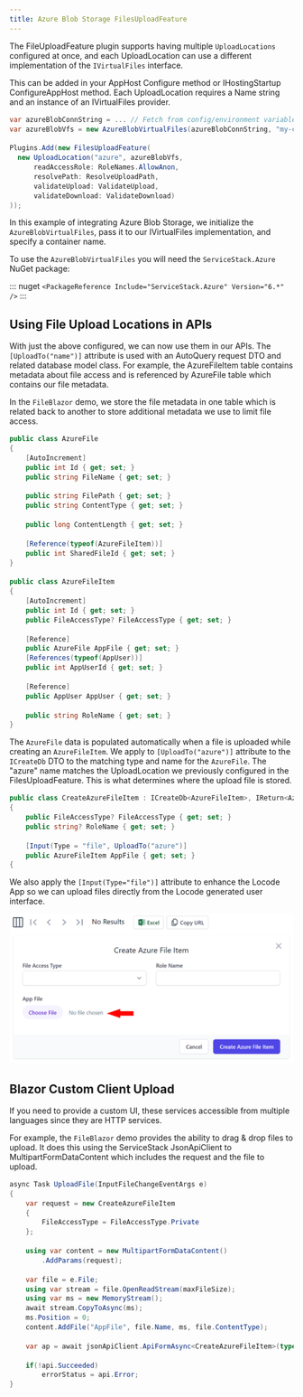 ```yaml
---
title: Azure Blob Storage FilesUploadFeature
---
```


The FileUploadFeature plugin supports having multiple `UploadLocations` configured at once, and each UploadLocation can use a different implementation of the `IVirtualFiles` interface.

This can be added in your AppHost Configure method or IHostingStartup ConfigureAppHost method. Each UploadLocation requires a Name string and an instance of an IVirtualFiles provider.

```csharp
var azureBlobConnString = ... // Fetch from config/environment variables.
var azureBlobVfs = new AzureBlobVirtualFiles(azureBlobConnString, "my-container-name");

Plugins.Add(new FilesUploadFeature(
  new UploadLocation("azure", azureBlobVfs,
      readAccessRole: RoleNames.AllowAnon,
      resolvePath: ResolveUploadPath,
      validateUpload: ValidateUpload,
      validateDownload: ValidateDownload)
));
```

In this example of integrating Azure Blob Storage, we initialize the `AzureBlobVirtualFiles`, pass it to our IVirtualFiles implementation, and specify a container name.

To use the `AzureBlobVirtualFiles` you will need the `ServiceStack.Azure` NuGet package:

::: nuget
`<PackageReference Include="ServiceStack.Azure" Version="6.*" />`
:::

## Using File Upload Locations in APIs

With just the above configured, we can now use them in our APIs. The `[UploadTo("name")]` attribute is used with an AutoQuery request DTO and related database model class. For example, the AzureFileItem table contains metadata about file access and is referenced by AzureFile table which contains our file metadata.

In the `FileBlazor` demo, we store the file metadata in one table which is related back to another to store additional metadata we use to limit file access.

```csharp
public class AzureFile
{
    [AutoIncrement]
    public int Id { get; set; }
    public string FileName { get; set; }
    
    public string FilePath { get; set; }
    public string ContentType { get; set; }
    
    public long ContentLength { get; set; }
    
    [Reference(typeof(AzureFileItem))]
    public int SharedFileId { get; set; }
}

public class AzureFileItem
{
    [AutoIncrement]
    public int Id { get; set; }
    public FileAccessType? FileAccessType { get; set; }
    
    [Reference]
    public AzureFile AppFile { get; set; }
    [References(typeof(AppUser))]
    public int AppUserId { get; set; }
    
    [Reference]
    public AppUser AppUser { get; set; }
    
    public string RoleName { get; set; }
}
```

The `AzureFile` data is populated automatically when a file is uploaded while creating an `AzureFileItem`. We apply to `[UploadTo("azure")]` attribute to the `ICreateDb` DTO to the matching type and name for the `AzureFile`. The "azure" name matches the UploadLocation we previously configured in the FilesUploadFeature. This is what determines where the upload file is stored.

```csharp
public class CreateAzureFileItem : ICreateDb<AzureFileItem>, IReturn<AzureFileItem>
{
    public FileAccessType? FileAccessType { get; set; }
    public string? RoleName { get; set; }
    
    [Input(Type = "file", UploadTo("azure")]
    public AzureFileItem AppFile { get; set; }
{
```

We also apply the `[Input(Type="file")]` attribute to enhance the Locode App so we can upload files directly from the Locode generated user interface.

![](../images/locode/files/locode-app-create-azure.png)

## Blazor Custom Client Upload

If you need to provide a custom UI, these services accessible from multiple languages since they are HTTP services.

For example, the `FileBlazor` demo provides the ability to drag & drop files to upload. It does this using the ServiceStack JsonApiClient to MultipartFormDataContent which includes the request and the file to upload.

```csharp
async Task UploadFile(InputFileChangeEventArgs e)
{
    var request = new CreateAzureFileItem
    {
        FileAccessType = FileAccessType.Private
    };
    
    using var content = new MultipartFormDataContent()
        .AddParams(request);
    
    var file = e.File;
    using var stream = file.OpenReadStream(maxFileSize);
    using var ms = new MemoryStream();
    await stream.CopyToAsync(ms);
    ms.Position = 0;
    content.AddFile("AppFile", file.Name, ms, file.ContentType);
    
    var ap = await jsonApiClient.ApiFormAsync<CreateAzureFileItem>(typeof(CreateAzureFileItem).ToApiUrl(), content);
    
    if(!api.Succeeded)
        errorStatus = api.Error;
}
```

